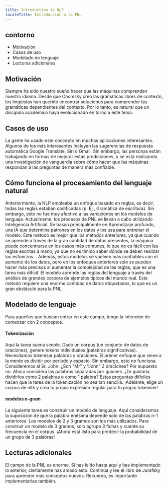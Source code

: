 ```yaml
---
title: Introduction to NLP
localeTitle: Introducción a la PNL
---
```

## contorno

*   Motivación
*   Casos de uso
*   Modelado de lenguaje
*   Lecturas adicionales

## Motivación

Siempre ha sido nuestro sueño hacer que las máquinas comprendan nuestro idioma. Desde que Chomsky creó las gramáticas libres de contexto, los lingüistas han querido encontrar soluciones para comprender las gramáticas dependientes del contexto. Por lo tanto, es natural que un discípulo académico haya evolucionado en torno a este tema.

## Casos de uso

La gente ha usado este concepto en muchas aplicaciones interesantes. Algunos de los más interesantes incluyen las sugerencias de respuesta automática Google Translate, Siri o Gmail. Sin embargo, las personas están trabajando en formas de mejorar estas predicciones, y se está realizando una investigación de vanguardia sobre cómo hacer que las máquinas respondan a las preguntas de manera más confiable.

## Cómo funciona el procesamiento del lenguaje natural

Anteriormente, la NLP empleaba un enfoque basado en reglas, es decir, todas las reglas estaban codificadas (p. Ej., Gramática de escritura). Sin embargo, esto no fue muy afectivo a las variaciones en los modelos de lenguaje. Actualmente, los procesos de PNL se llevan a cabo utilizando Inteligencia Artificial. Se basan principalmente en Aprendizaje profundo, una IA que determina patrones en los datos y los usa para entrenar el modelo. Este método es mejor que los métodos anteriores, ya que cuando se aprende a través de la gran cantidad de datos presentes, la máquina puede concentrarse en los casos más comunes, lo que no es fácil con las reglas escritas a mano, ya que no es tímido saber dónde se deben realizar los esfuerzos. . Además, estos modelos se vuelven más confiables con el aumento de los datos, pero en los enfoques anteriores solo se pueden hacer más precisos al aumentar la complejidad de las reglas, que es una tarea más difícil. El modelo aprende las reglas del lenguaje a través del análisis de grandes corpora de ejemplos típicos del mundo real. Este método requiere una enorme cantidad de datos etiquetados, lo que es un gran obstáculo para la PNL.

## Modelado de lenguaje

Para aquellos que buscan entrar en este campo, tengo la intención de comenzar con 2 conceptos.

#### Tokenización

Aquí la tarea suena simple. Dado un corpus (un conjunto de datos de oraciones), genere tokens individuales (palabras significativas). Necesitamos tokenizar palabras y oraciones. El primer enfoque que viene a la mente es dividir por período y espacio. Sin embargo, esto no funciona. Consideremos al Sr. John. ¿Son "Mr" y "John" 2 oraciones? Por supuesto no. Ahora considera las palabras separadas por guiones. ¿Te gustaría dividirlos como 2 palabras o como 1 palabra? Estas preguntas difíciles hacen que la tarea de la tokenización no sea tan sencilla. ¡Adelante, elige un corpus de nltk y crea tu propia expresión regular para tu propio tokeniser!

#### modelos n-gram

La siguiente tarea es construir un modelo de lenguaje. Aquí consideramos la suposición de que la palabra enésima depende solo de las palabras n-1 anteriores. Los modelos de 2 y 3 gramos son los más utilizados. Para construir un modelo de 3 gramos, solo agrupe 3 fichas y cuente su frecuencia en el corpus. ¡Ahora está listo para predecir la probabilidad de un grupo de 3 palabras!

## Lecturas adicionales

El campo de la PNL es enorme. Si has leído hasta aquí y has implementado lo anterior, ciertamente has amado esto. Continúa y lee el libro de Jurafsky para aprender más conceptos nuevos. Recuerda, es importante implementarlas también.